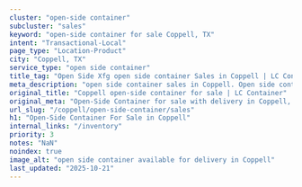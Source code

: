 ```yaml
---
cluster: "open-side container"
subcluster: "sales"
keyword: "open-side container for sale Coppell, TX"
intent: "Transactional-Local"
page_type: "Location-Product"
city: "Coppell, TX"
service_type: "open side container"
title_tag: "Open Side Xfg open side container Sales in Coppell | LC Container"
meta_description: "open side container sales in Coppell. Open side containers for oversized cargo. Fast delivery, competitive pricing. Serving open side container area. Quote ID: NJR. Call (214) 524-4168 for your free quote today."
original_title: "Coppell open-side container for sale | LC Container"
original_meta: "Open-Side Container for sale with delivery in Coppell, TX. LC Container — local Since 2003. Get pricing today."
url_slug: "/coppell/open-side-container/sales"
h1: "Open-Side Container For Sale in Coppell"
internal_links: "/inventory"
priority: 3
notes: "NaN"
noindex: true
image_alt: "open side container available for delivery in Coppell"
last_updated: "2025-10-21"
---
```


<!-- TODO: Add unique city/inventory copy, images, and internal links here. -->
